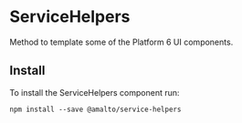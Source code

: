 # ServiceHelpers

Method to template some of the Platform 6 UI components.

## Install

To install the ServiceHelpers component run:

```terminal
npm install --save @amalto/service-helpers
```
